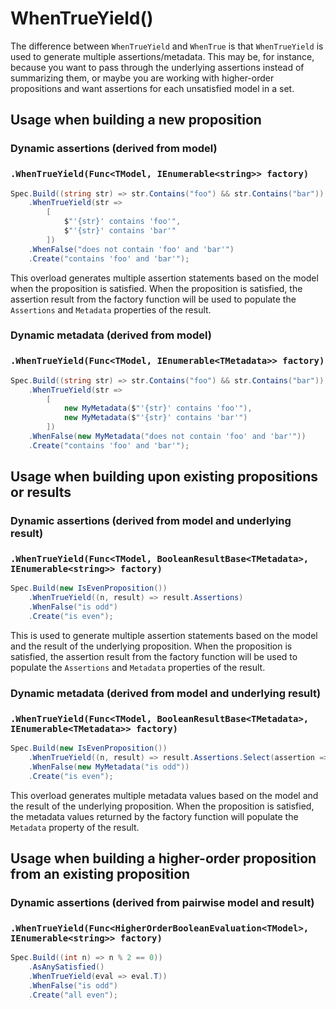 ﻿# WhenTrueYield()

The difference between `WhenTrueYield` and `WhenTrue` is that `WhenTrueYield` is used to generate multiple
assertions/metadata. This may be, for instance, because you want to pass through the underlying assertions instead of
summarizing them, or maybe you are working with higher-order propositions and want assertions for each unsatisfied
model in a set.

## Usage when building a new proposition

### Dynamic assertions (derived from model)

### `.WhenTrueYield(Func<TModel, IEnumerable<string>> factory)`

```csharp
Spec.Build((string str) => str.Contains("foo") && str.Contains("bar"))
    .WhenTrueYield(str =>
        [
            $"'{str}' contains 'foo'",
            $"'{str}' contains 'bar'"
        ])
    .WhenFalse("does not contain 'foo' and 'bar'")
    .Create("contains 'foo' and 'bar'");
```

This overload generates multiple assertion statements based on the model when the proposition is satisfied. When the 
proposition is satisfied, the assertion result from the factory function will be used to populate the `Assertions` and 
`Metadata` properties of the result.

### Dynamic metadata (derived from model)

### `.WhenTrueYield(Func<TModel, IEnumerable<TMetadata>> factory)`

```csharp
Spec.Build((string str) => str.Contains("foo") && str.Contains("bar"))
    .WhenTrueYield(str =>
        [
            new MyMetadata($"'{str}' contains 'foo'"),
            new MyMetadata($"'{str}' contains 'bar'")
        ])
    .WhenFalse(new MyMetadata("does not contain 'foo' and 'bar'"))
    .Create("contains 'foo' and 'bar'");
```

## Usage when building upon existing propositions or results

### Dynamic assertions (derived from model and underlying result)

### `.WhenTrueYield(Func<TModel, BooleanResultBase<TMetadata>, IEnumerable<string>> factory)`

```csharp
Spec.Build(new IsEvenProposition())
    .WhenTrueYield((n, result) => result.Assertions)
    .WhenFalse("is odd")
    .Create("is even");
```

This is used to generate multiple assertion statements based on the model and the result of the underlying proposition.
When the proposition is satisfied, the assertion result from the factory function will be used to populate the
`Assertions` and `Metadata` properties of the result.

### Dynamic metadata (derived from model and underlying result)

### `.WhenTrueYield(Func<TModel, BooleanResultBase<TMetadata>, IEnumerable<TMetadata>> factory)`

```csharp
Spec.Build(new IsEvenProposition())
    .WhenTrueYield((n, result) => result.Assertions.Select(assertion => new MyMetadata($"{n} {assertion}")))
    .WhenFalse(new MyMetadata("is odd"))
    .Create("is even");
```

This overload generates multiple metadata values based on the model and the result of the underlying proposition. When
the proposition is satisfied, the metadata values returned by the factory function will populate the `Metadata`
property of the result.

## Usage when building a higher-order proposition from an existing proposition

### Dynamic assertions (derived from pairwise model and result)

### `.WhenTrueYield(Func<HigherOrderBooleanEvaluation<TModel>, IEnumerable<string>> factory)`

```csharp
Spec.Build((int n) => n % 2 == 0))
    .AsAnySatisfied()
    .WhenTrueYield(eval => eval.T))
    .WhenFalse("is odd")
    .Create("all even");
```